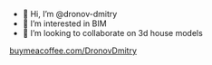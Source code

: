 - 👋 Hi, I’m @dronov-dmitry
- 👀 I’m interested in BIM
- 💞️ I’m looking to collaborate on 3d house models

[buymeacoffee.com/DronovDmitry](https://buymeacoffee.com/dronovdmitry)

